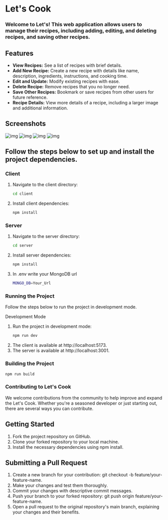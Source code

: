 # Let's Cook

### Welcome to Let's! This web application allows users to manage their recipes, including adding, editing, and deleting recipes, and saving other recipes.

## Features

- **View Recipes:** See a list of recipes with brief details.
- **Add New Recipe:** Create a new recipe with details like name, description, ingredients, instructions, and cooking time.
- **Edit and Update:** Modify existing recipes with ease.
- **Delete Recipe:** Remove recipes that you no longer need.
- **Save Other Recipes:** Bookmark or save recipes from other users for future reference.
- **Recipe Details:** View more details of a recipe, including a larger image and additional information.

## Screenshots

![img](https://i.postimg.cc/ZKVZ0031/Untitled-design.png)
![img](https://i.postimg.cc/x16KsGmt/Untitled-design-1.png)
![img](https://i.postimg.cc/QtT1xRyy/Untitled-design-2.png)
![img](https://i.postimg.cc/wT34cBnK/Untitled-design-3.png)

## Follow the steps below to set up and install the project dependencies.

### Client

1. Navigate to the client directory:
   ```bash
   cd client
2. Install client dependencies:
   ```bash
   npm install

### Server

1. Navigate to the server directory:
   ```bash
   cd server
2. Install server dependencies:
   ```bash
   npm install
3. In .env write your MongoDB url
   ```bash
   MONGO_DB=Your_Url

### Running the Project
Follow the steps below to run the project in development mode.

Development Mode

1. Run the project in development mode:
   ```bash
   npm run dev
   
2. The client is available at http://localhost:5173.
3. The server is available at http://localhost:3001.

### Building the Project
   ```bash
   npm run build
```

### Contributing to Let's Cook

We welcome contributions from the community to help improve and expand the Let's Cook. Whether you're a seasoned developer or just starting out, there are several ways you can contribute.

## Getting Started

<ol>
    <li>
    Fork the project repository on GitHub.
    </li>
    <li>Clone your forked repository to your local machine.</li>
    <li>Install the necessary dependencies using npm install.</li>
</ol>

## Submitting a Pull Request

<ol>
    <li>
    Create a new branch for your contribution: git checkout -b feature/your-feature-name.
    </li>
    <li>Make your changes and test them thoroughly.</li>
    <li>Commit your changes with descriptive commit messages.</li>
    <li>Push your branch to your forked repository: git push origin feature/your-feature-name.</li>
    <li>Open a pull request to the original repository's main branch, explaining your changes and their benefits.</li>
</ol>

